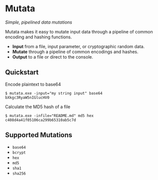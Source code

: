 # Mutata 

_Simple, pipelined data mutations_

Mutata makes it easy to mutate input data through a pipeline of common encoding and hashing functions.

- **Input** from a file, input parameter, or cryptographic random data.
- **Mutate** through a pipeline of common encodings and hashes.
- **Output** to a file or direct to the console.

## Quickstart

Encode plaintext to base64
```
$ mutata.exe -input="my string input" base64
bXkgc3RyaW5nIGlucHV0
```

Calculate the MD5 hash of a file
```
$ mutata.exe -infile="README.md" md5 hex
c408d4a41f05106ca299b65310ab5c7d
```

## Supported Mutations

- `base64`
- `bcrypt`
- `hex`
- `md5`
- `sha1`
- `sha256`